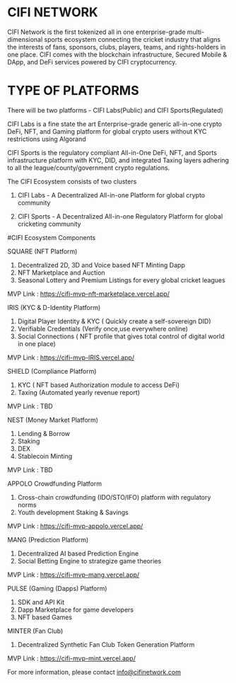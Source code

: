 # CIFI NETWORK
CIFI Network is the first tokenized all in one enterprise-grade multi-dimensional sports ecosystem connecting the cricket industry that aligns the interests of fans, sponsors, clubs, players, teams, and rights-holders in one place. CIFI comes with the blockchain infrastructure, Secured Mobile &amp; DApp, and DeFi services powered by CIFI cryptocurrency.

# TYPE OF PLATFORMS
There will be two platforms - CIFI Labs(Public) and CIFI Sports(Regulated)

CIFI Labs is a fine state the art Enterprise-grade generic all-in-one crypto DeFi, NFT, and Gaming platform for global crypto users without KYC restrictions using Algorand

CIFI Sports is the regulatory compliant All-in-One DeFi, NFT, and Sports infrastructure platform with KYC, DID, and integrated Taxing layers adhering to all the league/county/government crypto regulations.


The CIFI Ecosystem consists of two clusters

1) CIFI Labs - A Decentralized All-in-one Platform for global crypto community

2) CIFI Sports  - A Decentralized All-in-one Regulatory Platform for global cricketing community


#CIFI Ecosystem Components

SQUARE	(NFT Platform)
1) Decentralized 2D, 3D and Voice based NFT Minting Dapp
2) NFT Marketplace and Auction
3) Seasonal Lottery and Premium Listings for every global cricket leagues

MVP Link : https://cifi-mvp-nft-marketplace.vercel.app/


IRIS (KYC & D-Identity Platform)	
1) Digital Player Identity & KYC ( Quickly create a self-sovereign DID)
2) Verifiable Credentials (Verify once,use everywhere online)
3) Social Connections ( NFT profile that gives total control of digital world in one place)

MVP Link : https://cifi-mvp-IRIS.vercel.app/

SHIELD	(Compliance Platform)
1) KYC ( NFT based Authorization module to access DeFi)
2) Taxing (Automated yearly revenue report)

MVP Link : TBD

NEST (Money Market Platform)
1) Lending & Borrow
2) Staking
3) DEX
4) Stablecoin Minting

MVP Link : TBD

APPOLO	Crowdfunding Platform
1) Cross-chain crowdfunding (IDO/STO/IFO) platform with regulatory norms 
2) Youth development Staking & Savings

MVP Link : https://cifi-mvp-appolo.vercel.app/

MANG (Prediction Platform)
1) Decentralized AI based Prediction Engine
2) Social Betting Engine to strategize game theories

MVP Link : https://cifi-mvp-mang.vercel.app/

PULSE (Gaming (Dapps) Platform)
1) SDK and API Kit
2) Dapp Marketplace for game developers
3) NFT based Games

MINTER (Fan Club)	
1) Decentralized Synthetic Fan Club Token Generation Platform

MVP Link : https://cifi-mvp-mint.vercel.app/

For more information, please contact info@cifinetwork.com

